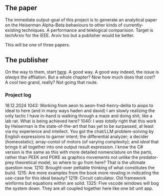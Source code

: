 ## The paper

The immediate output-goal of this project is to generate an analytical paper on the Heiserman Alpha-Beta behaviours to other kinds of currently-existing techniques. A performance and telelogical comparision. Target is techArxiv for the IEEE. Arxiv too but a publisher would be better.

This will be one of three papers.

## The publisher

On the way to them, start [here](https://www.techrxiv.org/f/about). A good way. A good way indeed, the issue is _always_ the affliation. But a whole chapter? Now how much does that cost? A cool two grand, really? Not going that route.

### Project log

18.12.2024
    1043: Working from aeon to aeon-fred-henry-delila to aiops to ideal to here (and in many ways haden and david) I am slowly realizing the only tactic I have in-hand is walking through a maze and doing shit, like a lab rat. What is being achieved here?
    1040: I _was totally_ right that this work by Heiserman is the state-of-the-art that has yet to be surpassed, at least via my experience and intellect. You got the chat/LLM problem-solving by English expressions to garner intent; the differential analyzer; a decider (homeostatic); array-contol of motors (of varying complexity); and _ideal_ that brings it all together into one output result expression. I know the C# version is the same as this with more detailed nomenclature on the parts, rather than PEEK and POKE as graphics movements not unlike the predator-prey theoretical model, so where to go from here? That is the ultimate question now.
    1210: Brought-over pettable thinking of what constitutes the build.
    1215: Are more examples from the book more revaling in indicating the use-case for this ideal beauty?
    1219: Circuit calculator. Old framework winforms but equations within are solid.
    1325: Five vscode windows will bog the system down. They are all coupled together here like one bit unit app.
    